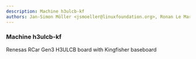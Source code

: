 ```yaml
---
description: Machine h3ulcb-kf
authors: Jan-Simon Möller <jsmoeller@linuxfoundation.org>, Ronan Le Martret <ronan.lemartret@iot.bzh>
---
```

	
### Machine h3ulcb-kf
	 
Renesas RCar Gen3 H3ULCB board with Kingfisher baseboard

